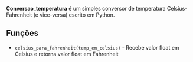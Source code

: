 **Conversao_temperatura** é um simples conversor de temperatura
Celsius-Fahrenheit (e vice-versa) escrito em Python.

## Funções

* `celsius_para_fahrenheit(temp_em_celsius)` - Recebe valor float em Celsius e
retorna valor float em Fahrenheit
